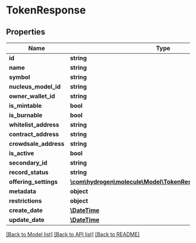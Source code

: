 # TokenResponse

## Properties
Name | Type | Description | Notes
------------ | ------------- | ------------- | -------------
**id** | **string** |  | [optional] 
**name** | **string** |  | [optional] 
**symbol** | **string** |  | [optional] 
**nucleus_model_id** | **string** |  | [optional] 
**owner_wallet_id** | **string** |  | [optional] 
**is_mintable** | **bool** |  | [optional] 
**is_burnable** | **bool** |  | [optional] 
**whitelist_address** | **string** |  | [optional] 
**contract_address** | **string** |  | [optional] 
**crowdsale_address** | **string** |  | [optional] 
**is_active** | **bool** |  | [optional] 
**secondary_id** | **string** |  | [optional] 
**record_status** | **string** |  | [optional] 
**offering_settings** | [**\com\hydrogen\molecule\Model\TokenResponseOfferingSettings**](TokenResponseOfferingSettings.md) |  | [optional] 
**metadata** | **object** |  | [optional] 
**restrictions** | **object** |  | [optional] 
**create_date** | [**\DateTime**](\DateTime.md) |  | [optional] 
**update_date** | [**\DateTime**](\DateTime.md) |  | [optional] 

[[Back to Model list]](../README.md#documentation-for-models) [[Back to API list]](../README.md#documentation-for-api-endpoints) [[Back to README]](../README.md)


